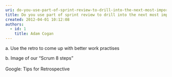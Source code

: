 ```yaml
---
uri: do-you-use-part-of-sprint-review-to-drill-into-the-next-most-important-number-in-this-list
title: Do you use part of sprint review to drill into the next most important number in this list?
created: 2012-04-01 10:12:08
authors:
  - id: 1
    title: Adam Cogan
---
```





<span class='intro'> <div>a. Use the retro to come up with better work practises</div>
<div>b. Image of our “Scrum 8 steps”&#160;</div>
<div><br></div>
<div>Google&#58; Tips for Retrospective</div>
<div><br></div> </span>




